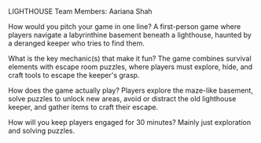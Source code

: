 LIGHTHOUSE
Team Members: Aariana Shah

How would you pitch your game in one line? A first-person game where players navigate a labyrinthine basement beneath a lighthouse, haunted by a deranged keeper who tries to find them.

What is the key mechanic(s) that make it fun? The game combines survival elements with escape room puzzles, where players must explore, hide, and craft tools to escape the keeper's grasp.

How does the game actually play? Players explore the maze-like basement, solve puzzles to unlock new areas, avoid or distract the old lighthouse keeper, and gather items to craft their escape.

How will you keep players engaged for 30 minutes? Mainly just exploration and solving puzzles.

